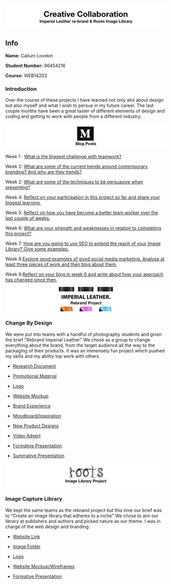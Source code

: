 ![title](https://raw.githubusercontent.com/CallumLovekin28/CreativeCollaboration/master/Images/title.png)
## Info

**Name:** Callum Lovekin

**Student Number:** 96454216

**Course:** WEB14202

### Introduction

Over the course of these projects I have learned not only alot about design but also myself and what I wish to persue in my future career. The last couple months have been a great taster of different elements of design and coding and getting to work with people from a different industry.

![blogs](https://raw.githubusercontent.com/CallumLovekin28/CreativeCollaboration/master/Images/blogposts.png)

Week 1 : [What is the biggest challenge with teamwork?](https://medium.com/@c.lovekin/what-is-the-biggest-challenge-with-teamwork-e14f7c4a564e) 

Week 2: [What are some of the current trends around contemporary branding? And why are they trends?](https://medium.com/@c.lovekin/what-are-some-of-the-current-trends-around-contemporary-branding-80b9b783e6d4) 

Week 2: [What are some of the techniques to be persuasive when presenting?](https://medium.com/@c.lovekin/what-are-some-of-the-techniques-to-be-persuasive-when-presenting-6a4a55c6e036) 

Week 4: [Reflect on your participation in this project so far and share your biggest learning.](https://medium.com/@c.lovekin/reflection-on-my-participation-in-this-project-so-far-75027c03b39e) 

Week 5: [Reflect on how you have become a better team worker over the last couple of weeks.](https://medium.com/@c.lovekin/how-have-i-become-a-better-team-worker-over-the-last-month-3e5ad68d4471)

Week 6: [What are your strength and weaknesses in relation to completing this project?](https://medium.com/@c.lovekin/what-are-my-strength-and-weaknesses-in-relation-to-completing-this-project-722fb28d17a3) 

Week 7: [How are you going to use SEO to extend the reach of your Image Library? Give some examples.](https://medium.com/@c.lovekin/how-am-i-going-to-use-seo-to-extend-the-reach-of-my-image-library-8cbe1c91d3cc)

Week 8:[Explore good examples of good social media marketing. Analyse at least three pieces of work and then blog about them.](https://medium.com/@c.lovekin/explore-good-examples-of-good-social-media-marketing-769a6f4d24df)

Week 9:[Reflect on your blog in week 6 and write about how your approach has changed since then.]()


![rebrand](https://raw.githubusercontent.com/CallumLovekin28/CreativeCollaboration/master/Images/IMPERIALLEATHER.png)
### Change By Design

We were put into teams with a handful of photography students and given the brief "Rebrand Imperial Leather" We chose as a group to change everything about the brand, from the target audience all the way to the packaging of their products. It was an immensely fun project which pushed my skills and my ability top work with others.

- [Research Document](https://docs.google.com/document/d/18icSV0MAQReueG1aiROxFjvCVc4Ajwhl8vf9jzG5ORc/edit?usp=sharing)

- [Promotional Material](https://drive.google.com/drive/folders/0Bxz8JLU6zi9EZFJxX3lCUmxBaDQ?usp=sharing)

- [Logo](https://drive.google.com/drive/folders/0Bxz8JLU6zi9EZ1dCazhkX2RwUDg?usp=sharing)

- [Website Mockup](https://drive.google.com/drive/folders/0ByehoklZW7oSTUpKSGRKc2pzT00?usp=sharing)

- [Brand Experience](https://drive.google.com/drive/folders/0Bxz8JLU6zi9ELUFoVUJzVmppUm8?usp=sharing)

- [Moodboard/Inspiration](https://drive.google.com/drive/folders/0Bxz8JLU6zi9EQVFRUGxoOEIzUUE?usp=sharing)

- [New Product Designs](https://drive.google.com/drive/folders/0Bxz8JLU6zi9EQW44NF9jMW9hR00?usp=sharing)

- [Video Advert](https://drive.google.com/file/d/0Bxz8JLU6zi9EOEI4OWM0bkkxeGs/view?usp=sharing)

- [Formative Presentation](https://drive.google.com/file/d/1yGtqgxu4G52vSk4TqVwpKVaM_vmAcF2u/view?usp=sharing)

- [Summative Presentation](https://drive.google.com/file/d/1zwJXXhW1BErJ8dBS5JArPcwJkt1xTor9/view?usp=sharing)


![roots](https://raw.githubusercontent.com/CallumLovekin28/CreativeCollaboration/master/Images/roots.png)
### Image Capture Library

We kept the same teams as the rebrand project but this time our brief was to "Create an image library that adheres to a niche" We chose to aim our library at publishers and authors and picked nature as our theme. I was in charge of the web design and branding.

- [Website Link](http://roots.raveweb.net/)

- [Image Folder](https://drive.google.com/drive/folders/0Bxz8JLU6zi9EQmlHM2ZIbmlENjA?usp=sharing)

- [Logo](https://drive.google.com/drive/folders/1q5s7AWWxui0Q2vkPKckU5Xz1cEPASgNM?usp=sharing)

- [Website Mockup/Wireframes](https://drive.google.com/drive/folders/18N-438J8mWU9H3IyQ07dTA9ryawExTiW?usp=sharing)

- [Formative Presentation](https://drive.google.com/file/d/1Cys9EHuMUlNbgb3v2M319PpAKaN8OFlJ/view?usp=sharing)

